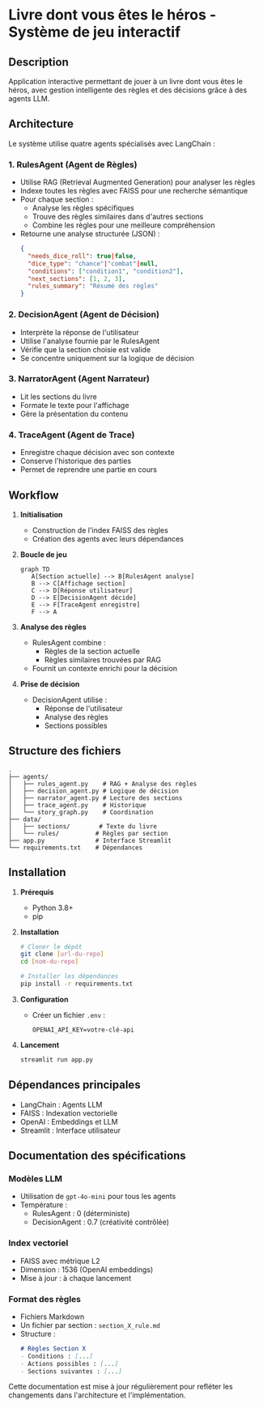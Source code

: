 # Livre dont vous êtes le héros - Système de jeu interactif

## Description
Application interactive permettant de jouer à un livre dont vous êtes le héros, avec gestion intelligente des règles et des décisions grâce à des agents LLM.

## Architecture

Le système utilise quatre agents spécialisés avec LangChain :

### 1. RulesAgent (Agent de Règles)
- Utilise RAG (Retrieval Augmented Generation) pour analyser les règles
- Indexe toutes les règles avec FAISS pour une recherche sémantique
- Pour chaque section :
  - Analyse les règles spécifiques
  - Trouve des règles similaires dans d'autres sections
  - Combine les règles pour une meilleure compréhension
- Retourne une analyse structurée (JSON) :
  ```json
  {
    "needs_dice_roll": true|false,
    "dice_type": "chance"|"combat"|null,
    "conditions": ["condition1", "condition2"],
    "next_sections": [1, 2, 3],
    "rules_summary": "Résumé des règles"
  }
  ```

### 2. DecisionAgent (Agent de Décision)
- Interprète la réponse de l'utilisateur
- Utilise l'analyse fournie par le RulesAgent
- Vérifie que la section choisie est valide
- Se concentre uniquement sur la logique de décision

### 3. NarratorAgent (Agent Narrateur)
- Lit les sections du livre
- Formate le texte pour l'affichage
- Gère la présentation du contenu

### 4. TraceAgent (Agent de Trace)
- Enregistre chaque décision avec son contexte
- Conserve l'historique des parties
- Permet de reprendre une partie en cours

## Workflow

1. **Initialisation**
   - Construction de l'index FAISS des règles
   - Création des agents avec leurs dépendances

2. **Boucle de jeu**
   ```mermaid
   graph TD
      A[Section actuelle] --> B[RulesAgent analyse]
      B --> C[Affichage section]
      C --> D[Réponse utilisateur]
      D --> E[DecisionAgent décide]
      E --> F[TraceAgent enregistre]
      F --> A
   ```

3. **Analyse des règles**
   - RulesAgent combine :
     - Règles de la section actuelle
     - Règles similaires trouvées par RAG
   - Fournit un contexte enrichi pour la décision

4. **Prise de décision**
   - DecisionAgent utilise :
     - Réponse de l'utilisateur
     - Analyse des règles
     - Sections possibles

## Structure des fichiers

```
.
├── agents/
│   ├── rules_agent.py    # RAG + Analyse des règles
│   ├── decision_agent.py # Logique de décision
│   ├── narrator_agent.py # Lecture des sections
│   ├── trace_agent.py    # Historique
│   └── story_graph.py    # Coordination
├── data/
│   ├── sections/        # Texte du livre
│   └── rules/          # Règles par section
├── app.py              # Interface Streamlit
└── requirements.txt    # Dépendances
```

## Installation

1. **Prérequis**
   - Python 3.8+
   - pip

2. **Installation**
   ```bash
   # Cloner le dépôt
   git clone [url-du-repo]
   cd [nom-du-repo]

   # Installer les dépendances
   pip install -r requirements.txt
   ```

3. **Configuration**
   - Créer un fichier `.env` :
     ```
     OPENAI_API_KEY=votre-clé-api
     ```

4. **Lancement**
   ```bash
   streamlit run app.py
   ```

## Dépendances principales

- LangChain : Agents LLM
- FAISS : Indexation vectorielle
- OpenAI : Embeddings et LLM
- Streamlit : Interface utilisateur

## Documentation des spécifications

### Modèles LLM
- Utilisation de `gpt-4o-mini` pour tous les agents
- Température :
  - RulesAgent : 0 (déterministe)
  - DecisionAgent : 0.7 (créativité contrôlée)

### Index vectoriel
- FAISS avec métrique L2
- Dimension : 1536 (OpenAI embeddings)
- Mise à jour : à chaque lancement

### Format des règles
- Fichiers Markdown
- Un fichier par section : `section_X_rule.md`
- Structure :
  ```markdown
  # Règles Section X
  - Conditions : [...]
  - Actions possibles : [...]
  - Sections suivantes : [...]
  ```

Cette documentation est mise à jour régulièrement pour refléter les changements dans l'architecture et l'implémentation.
